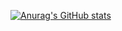 [![Anurag's GitHub stats](https://github-readme-stats.vercel.app/api?username=StephenFaust)](https://github.com/StephenFaust/github-readme-stats)

<!--
**StephenFaust/StephenFaust** is a ✨ _special_ ✨ repository because its `README.md` (this file) appears on your GitHub profile.

Here are some ideas to get you started:

- 🔭 I’m currently working on ...
- 🌱 I’m currently learning ...
- 👯 I’m looking to collaborate on ...
- 🤔 I’m looking for help with ...
- 💬 Ask me about ...
- 📫 How to reach me: ...
- 😄 Pronouns: ...
- ⚡ Fun fact: ...
-->
